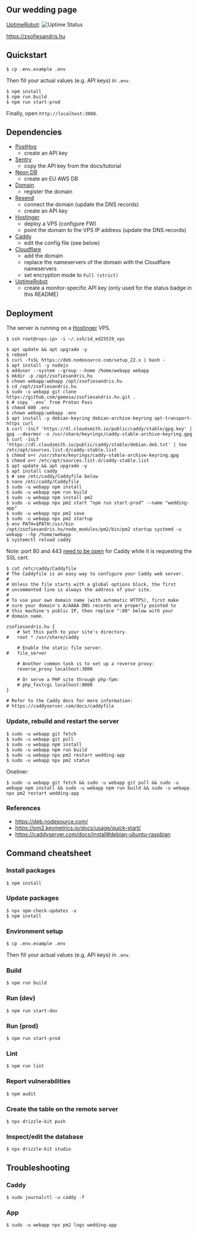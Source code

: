## Our wedding page

[UptimeRobot](https://uptimerobot.com/): ![Uptime Status](https://img.shields.io/uptimerobot/status/m801532144-8149b167f62bc39b569fe4b2)

https://zsofiesandris.hu

## Quickstart

```
$ cp .env.example .env
```

Then fill your actual values (e.g. API keys) in `.env`.

```
$ npm install
$ npm run build
$ npm run start-prod
```

Finally, open `http://localhost:3000`.

## Dependencies

- [PostHog](https://posthog.com/)
    - create an API key
- [Sentry](https://sentry.io/)
    - copy the API key from the docs/tutorial
- [Neon DB](https://neon.com/)
    - create an EU AWS DB
- [Domain](https://portal.rackforest.com/)
    - register the domain
- [Resend](https://resend.com/)
    - connect the domain (update the DNS records)
    - create an API key
- [Hostinger](https://www.hostinger.com/1)
    - deploy a VPS (configure FW)
    - point the domain to the VPS IP address (update the DNS records)
- [Caddy](https://caddyserver.com/)
    - edit the config file (see below)
- [Cloudflare](https://www.cloudflare.com/)
    - add the domain
    - replace the nameservers of the domain with the Cloudflare nameservers
    - set encryption mode to `Full (strict)`
- [UptimeRobot](https://uptimerobot.com/)
    - create a monitor-specific API key (only used for the status badge in this README)

## Deployment

The server is running on a [Hostinger](https://www.hostinger.com/1) VPS.

```
$ ssh root@<vps-ip> -i ~/.ssh/id_ed25519_vps
```

```
$ apt update && apt upgrade -y
$ reboot
$ curl -fsSL https://deb.nodesource.com/setup_22.x | bash -
$ apt install -y nodejs
$ adduser --system --group --home /home/webapp webapp
$ mkdir -p /opt/zsofiesandris.hu
$ chown webapp:webapp /opt/zsofiesandris.hu
$ cd /opt/zsofiesandris.hu
$ sudo -u webapp git clone https://github.com/gemesa/zsofiesandris.hu.git .
$ # copy `.env` from Proton Pass
$ chmod 600 .env
$ chown webapp:webapp .env
$ apt install -y debian-keyring debian-archive-keyring apt-transport-https curl
$ curl -1sLf 'https://dl.cloudsmith.io/public/caddy/stable/gpg.key' | gpg --dearmor -o /usr/share/keyrings/caddy-stable-archive-keyring.gpg
$ curl -1sLf 'https://dl.cloudsmith.io/public/caddy/stable/debian.deb.txt' | tee /etc/apt/sources.list.d/caddy-stable.list
$ chmod o+r /usr/share/keyrings/caddy-stable-archive-keyring.gpg
$ chmod o+r /etc/apt/sources.list.d/caddy-stable.list
$ apt update && apt upgrade -y
$ apt install caddy
$ # see /etc/caddy/Caddyfile below 
$ nano /etc/caddy/Caddyfile
$ sudo -u webapp npm install
$ sudo -u webapp npm run build
$ sudo -u webapp npm install pm2
$ sudo -u webapp npx pm2 start "npm run start-prod" --name "wedding-app"
$ sudo -u webapp npx pm2 save
$ sudo -u webapp npx pm2 startup
$ env PATH=$PATH:/usr/bin /opt/zsofiesandris.hu/node_modules/pm2/bin/pm2 startup systemd -u webapp --hp /home/webapp
$ systemctl reload caddy
```

Note: port 80 and 443 [need to be open](https://caddyserver.com/docs/quick-starts/https) for Caddy while it is requesting the SSL cert.

```
$ cat /etc/caddy/Caddyfile
# The Caddyfile is an easy way to configure your Caddy web server.
#
# Unless the file starts with a global options block, the first
# uncommented line is always the address of your site.
#
# To use your own domain name (with automatic HTTPS), first make
# sure your domain's A/AAAA DNS records are properly pointed to
# this machine's public IP, then replace ":80" below with your
# domain name.

zsofiesandris.hu {
	# Set this path to your site's directory.
#	root * /usr/share/caddy

	# Enable the static file server.
#	file_server

	# Another common task is to set up a reverse proxy:
	reverse_proxy localhost:3000

	# Or serve a PHP site through php-fpm:
	# php_fastcgi localhost:9000
}

# Refer to the Caddy docs for more information:
# https://caddyserver.com/docs/caddyfile
```

### Update, rebuild and restart the server

```
$ sudo -u webapp git fetch
$ sudo -u webapp git pull
$ sudo -u webapp npm install
$ sudo -u webapp npm run build
$ sudo -u webapp npx pm2 restart wedding-app
$ sudo -u webapp npx pm2 status
```

Oneliner:

```
$ sudo -u webapp git fetch && sudo -u webapp git pull && sudo -u webapp npm install && sudo -u webapp npm run build && sudo -u webapp npx pm2 restart wedding-app
```

### References

- https://deb.nodesource.com/
- https://pm2.keymetrics.io/docs/usage/quick-start/
- https://caddyserver.com/docs/install#debian-ubuntu-raspbian

## Command cheatsheet

### Install packages

```
$ npm install
```

### Update packages

```
$ npx npm-check-updates -u
$ npm install
```

### Environment setup

```
$ cp .env.example .env
```

Then fill your actual values (e.g. API keys) in `.env`.

### Build

```
$ npm run build
```

### Run (dev)

```
$ npm run start-dev
```

### Run (prod)

```
$ npm run start-prod
```

### Lint

```
$ npm run lint
```

### Report vulnerabilities

```
$ npm audit
```

### Create the table on the remote server

```
$ npx drizzle-kit push
```

### Inspect/edit the database

```
$ npx drizzle-kit studio
```

## Troubleshooting

### Caddy

```
$ sudo journalctl -u caddy -f
```

### App

```
$ sudo -u webapp npx pm2 logs wedding-app
```
